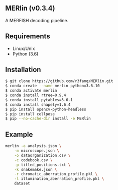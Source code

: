 ## MERlin (v0.3.4)
A MERFISH decoding pipeline.

## Requirements
* Linux/Unix
* Python (3.6)

## Installation

```bash
$ git clone https://github.com/r3fang/MERlin.git
$ conda create --name merlin python=3.6.10
$ conda activate merlin
$ conda install rtree=0.9.4
$ conda install pytables=3.6.1
$ conda install shapely=1.6.4
$ pip install opencv-python-headless
$ pip install cellpose
$ pip --no-cache-dir install -e MERlin
```

## Example

```bash
merlin -a analysis.json \
	-m microscope.json \
	-o dataorganization.csv \
	-c codebook.csv \
	-p titled_positions.txt \
	-k snakemake.json \
	-r chromatic_aberration_profile.pkl \
	-l illumination_aberration_profile.pkl \
	dataset
```
